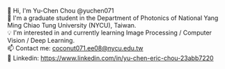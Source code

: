 👋 Hi, I'm Yu-Chen Chou @yuchen071  
🏫 I'm a graduate student in the Department of Photonics of National Yang Ming Chiao Tung University (NYCU), Taiwan.  
💡 I'm interested in and currently learning Image Processing / Computer Vision / Deep Learning.  
📫 Contact me: [coconut071.ee08@nycu.edu.tw](mailto:coconut071.ee08@nycu.edu.tw)  
🔗 Linkedin: https://www.linkedin.com/in/yu-chen-eric-chou-23abb7220
